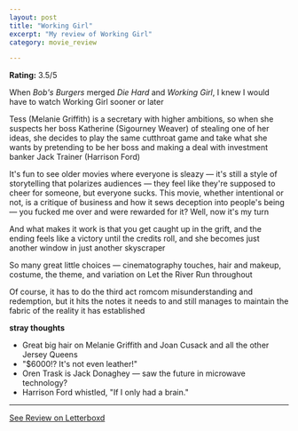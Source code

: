 ```yaml
---
layout: post
title: "Working Girl"
excerpt: "My review of Working Girl"
category: movie_review

---
```


**Rating:** 3.5/5

When <i>Bob's Burgers</i> merged <i>Die Hard </i>and <i>Working Girl</i>, I knew I would have to watch Working Girl sooner or later

Tess (Melanie Griffith) is a secretary with higher ambitions, so when she suspects her boss Katherine (Sigourney Weaver) of stealing one of her ideas, she decides to play the same cutthroat game and take what she wants by pretending to be her boss and making a deal with investment banker Jack Trainer (Harrison Ford)

It's fun to see older movies where everyone is sleazy — it's still a style of storytelling that polarizes audiences — they feel like they're supposed to cheer for someone, but everyone sucks. This movie, whether intentional or not, is a critique of business and how it sews deception into people's being — you fucked me over and were rewarded for it? Well, now it's my turn

And what makes it work is that you get caught up in the grift, and the ending feels like a victory until the credits roll, and she becomes just another window in just another skyscraper

So many great little choices — cinematography touches, hair and makeup, costume, the theme, and variation on Let the River Run throughout

Of course, it has to do the third act romcom misunderstanding and redemption, but it hits the notes it needs to and still manages to maintain the fabric of the reality it has established

<b>stray thoughts</b>
* Great big hair on Melanie Griffith and Joan Cusack and all the other Jersey Queens
* "$6000!? It's not even leather!"
* Oren Trask is Jack Donaghey — saw the future in microwave technology?
* Harrison Ford whistled, "If I only had a brain."

<hr>

[See Review on Letterboxd](https://boxd.it/4ED2gb)
